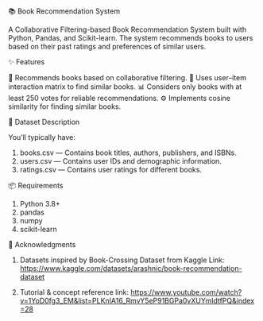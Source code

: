 📚 Book Recommendation System

A Collaborative Filtering-based Book Recommendation System built with Python, Pandas, and Scikit-learn.
The system recommends books to users based on their past ratings and preferences of similar users.

✨ Features

📖 Recommends books based on collaborative filtering.
🧠 Uses user–item interaction matrix to find similar books.
📊 Considers only books with at least 250 votes for reliable recommendations.
⚙️ Implements cosine similarity for finding similar books.

🧾 Dataset Description

You’ll typically have:
1) books.csv — Contains book titles, authors, publishers, and ISBNs.
2) users.csv — Contains user IDs and demographic information.
3) ratings.csv — Contains user ratings for different books.

📦 Requirements

1) Python 3.8+
2) pandas
3) numpy
4) scikit-learn

🙌 Acknowledgments

1) Datasets inspired by Book-Crossing Dataset from Kaggle
   Link: https://www.kaggle.com/datasets/arashnic/book-recommendation-dataset

2) Tutorial & concept reference
   link: https://www.youtube.com/watch?v=1YoD0fg3_EM&list=PLKnIA16_RmvY5eP91BGPa0vXUYmIdtfPQ&index=28 
